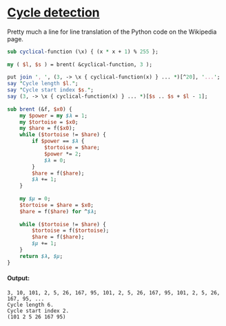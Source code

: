 [1]: http://rosettacode.org/wiki/Cycle_detection

# [Cycle detection][1]

Pretty much a line for line translation of the Python code on the Wikipedia page.

```perl
sub cyclical-function (\x) { (x * x + 1) % 255 };
 
my ( $l, $s ) = brent( &cyclical-function, 3 );
 
put join ', ', (3, -> \x { cyclical-function(x) } ... *)[^20], '...';
say "Cycle length $l.";
say "Cycle start index $s.";
say (3, -> \x { cyclical-function(x) } ... *)[$s .. $s + $l - 1];
 
sub brent (&f, $x0) {
    my $power = my $λ = 1;
    my $tortoise = $x0;
    my $hare = f($x0);
    while ($tortoise != $hare) {
        if $power == $λ {
            $tortoise = $hare;
            $power *= 2;
            $λ = 0;
        }
        $hare = f($hare);
        $λ += 1;
    }
 
    my $μ = 0;
    $tortoise = $hare = $x0;
    $hare = f($hare) for ^$λ;
 
    while ($tortoise != $hare) {
        $tortoise = f($tortoise);
        $hare = f($hare);
        $μ += 1;
    }
    return $λ, $μ;
}
```

#### Output:
```
3, 10, 101, 2, 5, 26, 167, 95, 101, 2, 5, 26, 167, 95, 101, 2, 5, 26, 167, 95, ...
Cycle length 6.
Cycle start index 2.
(101 2 5 26 167 95)
```